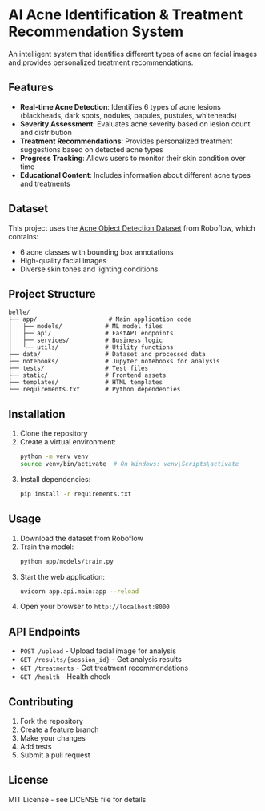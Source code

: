# AI Acne Identification & Treatment Recommendation System

An intelligent system that identifies different types of acne on facial images and provides personalized treatment recommendations.

## Features

- **Real-time Acne Detection**: Identifies 6 types of acne lesions (blackheads, dark spots, nodules, papules, pustules, whiteheads)
- **Severity Assessment**: Evaluates acne severity based on lesion count and distribution
- **Treatment Recommendations**: Provides personalized treatment suggestions based on detected acne types
- **Progress Tracking**: Allows users to monitor their skin condition over time
- **Educational Content**: Includes information about different acne types and treatments

## Dataset

This project uses the [Acne Object Detection Dataset](https://universe.roboflow.com/kritsakorn/acne-kbm0q) from Roboflow, which contains:
- 6 acne classes with bounding box annotations
- High-quality facial images
- Diverse skin tones and lighting conditions

## Project Structure

```
belle/
├── app/                    # Main application code
│   ├── models/            # ML model files
│   ├── api/               # FastAPI endpoints
│   ├── services/          # Business logic
│   └── utils/             # Utility functions
├── data/                  # Dataset and processed data
├── notebooks/             # Jupyter notebooks for analysis
├── tests/                 # Test files
├── static/                # Frontend assets
├── templates/             # HTML templates
└── requirements.txt       # Python dependencies
```

## Installation

1. Clone the repository
2. Create a virtual environment:
   ```bash
   python -m venv venv
   source venv/bin/activate  # On Windows: venv\Scripts\activate
   ```
3. Install dependencies:
   ```bash
   pip install -r requirements.txt
   ```

## Usage

1. Download the dataset from Roboflow
2. Train the model:
   ```bash
   python app/models/train.py
   ```
3. Start the web application:
   ```bash
   uvicorn app.api.main:app --reload
   ```
4. Open your browser to `http://localhost:8000`

## API Endpoints

- `POST /upload` - Upload facial image for analysis
- `GET /results/{session_id}` - Get analysis results
- `GET /treatments` - Get treatment recommendations
- `GET /health` - Health check

## Contributing

1. Fork the repository
2. Create a feature branch
3. Make your changes
4. Add tests
5. Submit a pull request

## License

MIT License - see LICENSE file for details
